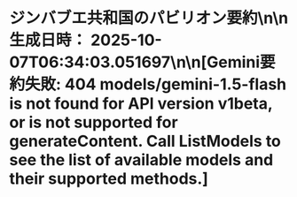 # ジンバブエ共和国のパビリオン要約\n\n**生成日時：** 2025-10-07T06:34:03.051697\n\n[Gemini要約失敗: 404 models/gemini-1.5-flash is not found for API version v1beta, or is not supported for generateContent. Call ListModels to see the list of available models and their supported methods.]